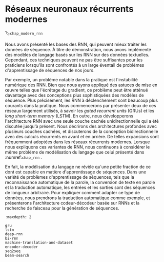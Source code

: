 # Réseaux neuronaux récurrents modernes
:label:`chap_modern_rnn` 

 Nous avons présenté les bases des RNN,
qui peuvent mieux traiter les données de séquence.
À titre de démonstration,
nous avons implémenté des modèles de langage
basés sur les RNN sur des données textuelles.
Cependant, 
ces techniques peuvent ne pas être suffisantes
pour les praticiens lorsqu'ils sont confrontés à
un large éventail de problèmes d'apprentissage de séquences de nos jours.

Par exemple,
un problème notable dans la pratique
est l'instabilité numérique des RNN.
Bien que nous ayons appliqué des astuces de mise en œuvre
telles que l'écrêtage du gradient,
ce problème peut être atténué davantage
avec des conceptions plus sophistiquées des modèles de séquence.
Plus précisément, les RNN à déclenchement
sont beaucoup plus courants dans la pratique.
Nous commencerons par présenter deux de ces réseaux largement utilisés,
à savoir les *gated recurrent units* (GRUs) et les *long short-term memory* (LSTM).
En outre, nous développerons l'architecture RNN
avec une seule couche cachée unidirectionnelle
qui a été discutée jusqu'à présent.
Nous décrirons des architectures profondes avec
plusieurs couches cachées,
et discuterons de la conception bidirectionnelle
avec des calculs récurrents en avant et en arrière.
De telles expansions sont fréquemment adoptées
dans les réseaux récurrents modernes.
Lorsque nous expliquons ces variantes de RNN,
nous continuons à considérer
le même problème de modélisation du langage que celui présenté dans :numref:`chap_rnn` .

En fait, la modélisation du langage
ne révèle qu'une petite fraction de ce dont 
est capable en matière d'apprentissage de séquences.
Dans une variété de problèmes d'apprentissage de séquences,
tels que la reconnaissance automatique de la parole, la conversion de texte en parole et la traduction automatique,
les entrées et les sorties sont des séquences de longueur arbitraire.
Pour expliquer comment adapter ce type de données,
nous prendrons la traduction automatique comme exemple,
et présenterons l'architecture codeur-décodeur basée sur
RNNs et la recherche de faisceau pour la génération de séquences.

```toc
:maxdepth: 2

gru
lstm
deep-rnn
bi-rnn
machine-translation-and-dataset
encoder-decoder
seq2seq
beam-search
```


